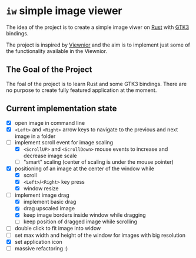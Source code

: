 # `iw` simple image viewer

The idea of the project is to create a simple image viwer on [Rust](https://www.rust-lang.org/) with [GTK3](https://gtk-rs.org/) bindings.

The project is inspired by [Viewnior](https://github.com/hellosiyan/Viewnior) and the aim is to implement just some of the functionality available in the Viewnior.

## The Goal of the Project
The foal of the project is to learn Rust and some GTK3 bindings.
There are no purpose to create fully featured application at the moment.

## Current implementation state

- [x] open image in command line
- [x] `<Left>` and `<Right>` arrow keys to navigate to the previous and next image in a folder
- [ ] implement scroll event for image scaling
	- [x] `<ScrollUP>` and `<ScrollDown>` mouse events to increase and decrease image scale
	- [ ] "smart" scaling (center of scaling is under the mouse pointer)
- [x] positioning of an image at the center of the window while
	- [x] scroll
	- [x] `<Left>`/`<Right>` key press
	- [x] window resize
- [ ] implement image drag
    - [x] implement basic drag
	- [x] drag upscaled image
	- [x] keep image borders inside window while dragging
	- [ ] keep position of dragged image while scrolling
- [ ] double click to fit image into widow
- [ ] set max width and height of the window for images with big resolution
- [x] set application icon
- [ ] massive refactoring :)
